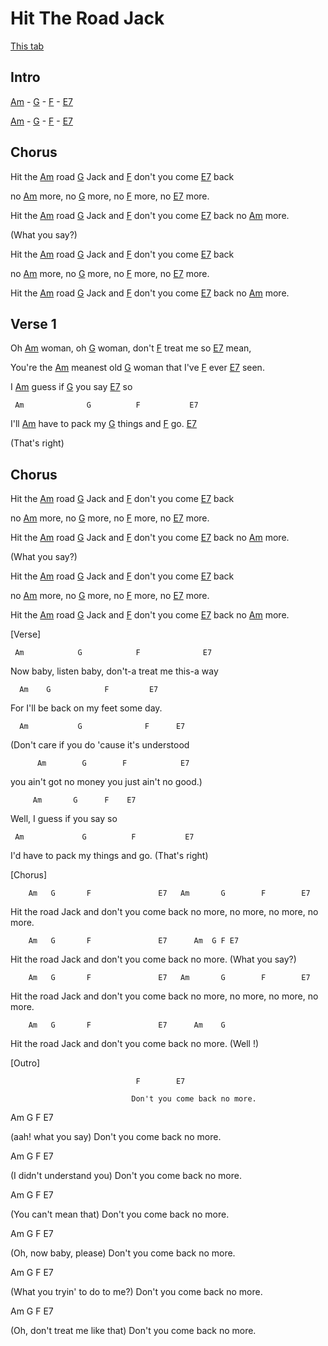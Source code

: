 # Hit The Road Jack

[This tab](https://tabs.ultimate-guitar.com/tab/ray-charles/hit-the-road-jack-chords-168021)


## Intro

[Am]  -  [G]  -  [F]  -  [E7]

[Am]  -  [G]  -  [F]  -  [E7]

## Chorus

Hit the [Am] road [G] Jack and [F] don't you come [E7] back

no [Am] more, no [G] more, no [F] more, no [E7] more.

Hit the [Am] road [G] Jack and [F] don't you come [E7] back no [Am] more.

(What you say?)

Hit the [Am] road [G] Jack and [F] don't you come [E7] back

no [Am] more, no [G] more, no [F] more, no [E7] more.

Hit the [Am] road [G] Jack and [F] don't you come [E7] back no [Am] more.

## Verse 1

Oh [Am] woman, oh [G] woman, don't [F] treat me so [E7] mean,

You're the [Am] meanest old [G] woman that I've [F] ever [E7] seen.

I [Am] guess if [G] you say [E7] so

     Am              G          F           E7

I'll [Am] have to pack my [G] things and [F] go. [E7] 

(That's right)

## Chorus

Hit the [Am] road [G] Jack and [F] don't you come [E7] back

no [Am] more, no [G] more, no [F] more, no [E7] more.

Hit the [Am] road [G] Jack and [F] don't you come [E7] back no [Am] more.

(What you say?)

Hit the [Am] road [G] Jack and [F] don't you come [E7] back

no [Am] more, no [G] more, no [F] more, no [E7] more.

Hit the [Am] road [G] Jack and [F] don't you come [E7] back no [Am] more.


 

[Verse]

     Am            G            F              E7

Now baby, listen baby, don't-a treat me this-a way

      Am    G            F         E7

For I'll be back on my feet some day.      

      Am           G              F      E7

(Don't care if you do 'cause it's understood

          Am        G        F            E7

you ain't got no money you just ain't no good.)

         Am       G      F    E7

Well, I guess if you say so

     Am             G          F           E7

I'd have to pack my things and go. (That's right)

 

[Chorus]

        Am   G       F               E7   Am       G        F        E7

Hit the road Jack and don't you come back no more, no more, no more, no more.

        Am   G       F               E7      Am  G F E7

Hit the road Jack and don't you come back no more. (What you say?)

        Am   G       F               E7   Am       G        F        E7

Hit the road Jack and don't you come back no more, no more, no more, no more.

        Am   G       F               E7      Am    G

Hit the road Jack and don't you come back no more.   (Well !)

 

[Outro]

                                F        E7

                               Don't you come back no more.

Am            G                 F        E7

(aah! what you say)            Don't you come back no more.

Am            G                 F        E7

(I didn't understand you)      Don't you come back no more.

Am            G                 F        E7

(You can't mean that)          Don't you come back no more.

Am            G                 F        E7

(Oh, now baby, please)         Don't you come back no more.

Am            G                 F        E7

(What you tryin' to do to me?) Don't you come back no more.

Am            G                 F        E7

(Oh, don't treat me like that) Don't you come back no more.





[A]: https://www.chordbank.com/chords/a-major/  "A major"
[Am]: https://www.chordbank.com/chords/a-minor/  "A minor"
[B]: https://www.chordbank.com/chords/b-major/  "B major"
[Bm]: https://www.chordbank.com/chords/b-minor/  "B minor"
[C]: https://www.chordbank.com/chords/c-major/  "C major"
[C6]: https://www.chordbank.com/chords/c-major/  "C major"
[D]: https://www.chordbank.com/chords/d-major/  "D major"
[Dm]: https://www.chordbank.com/chords/d-minor/  "D minor"
[E]: https://www.chordbank.com/chords/e-major/  "E major"
[E7]: https://www.chordbank.com/chords/e-major/  "E7"
[Esus4]: https://www.chordbank.com/chords/e-major/  "Esus4"
[E7sus4]: https://www.chordbank.com/chords/e-major/  "E7sus4"
[F]: https://www.chordbank.com/chords/f-major/  "F major"
[F#]: https://www.chordbank.com/chords/f-sharp-major/  "F# major"
[F#m]: https://www.chordbank.com/chords/f-sharp-minor/  "F# minor"
[G]: https://www.chordbank.com/chords/g-major/  "G major"